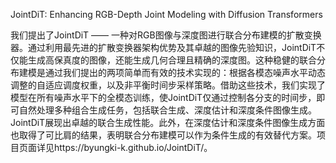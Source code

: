 JointDiT: Enhancing RGB-Depth Joint Modeling with Diffusion Transformers

我们提出了JointDiT —— 一种对RGB图像与深度图进行联合分布建模的扩散变换器。通过利用最先进的扩散变换器架构优势及其卓越的图像先验知识，JointDiT不仅能生成高保真度的图像，还能生成几何合理且精确的深度图。这种稳健的联合分布建模是通过我们提出的两项简单而有效的技术实现的：根据各模态噪声水平动态调整的自适应调度权重，以及非平衡时间步采样策略。借助这些技术，我们实现了模型在所有噪声水平下的全模态训练，使JointDiT仅通过控制各分支的时间步，即可自然处理多种组合生成任务，包括联合生成、深度估计和深度条件图像生成。JointDiT展现出卓越的联合生成性能。此外，在深度估计和深度条件图像生成方面也取得了可比肩的结果，表明联合分布建模可以作为条件生成的有效替代方案。项目页面详见https://byungki-k.github.io/JointDiT/。